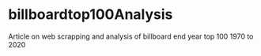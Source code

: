 # billboardtop100Analysis
Article on web scrapping and analysis of billboard end year top 100  1970 to 2020
